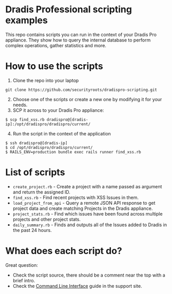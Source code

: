 # Dradis Professional scripting examples

This repo contains scripts you can run in the context of your Dradis Pro appliance. They show how to query the internal database to perform complex operations, gather statistics and more.


# How to use the scripts

1. Clone the repo into your laptop

```
git clone https://github.com/securityroots/dradispro-scripting.git
```

2. Choose one of the scripts or create a new one by modifying it for your needs.
3. SCP it across to your Dradis Pro appliance:

```
$ scp find_xss.rb dradispro@[dradis-ip]:/opt/dradispro/dradispro/current/
```

4. Run the script in the context of the application

```
$ ssh dradispro@[dradis-ip]
$ cd /opt/dradispro/dradispro/current/
$ RAILS_ENV=production bundle exec rails runner find_xss.rb
```

# List of scripts

* `create_project.rb` - Create a project with a name passed as argument and return the assigned ID.
* `find_xss.rb` - Find recent projects with XSS Issues in them.
* `load_project_from_api` - Query a remote JSON API response to get project data and create matching Projects in the Dradis appliance.
* `project_stats.rb` - Find which issues have been found across multiple projects and other project stats.
* `daily_summary.rb` - Finds and outputs all of the Issues added to Dradis in the past 24 hours.


# What does each script do?

Great question:

* Check the script source, there should be a comment near the top with a brief intro.
* Check the [Command Line Interface](http://securityroots.com/dradispro/support/guides/command_line/) guide in the support site.
